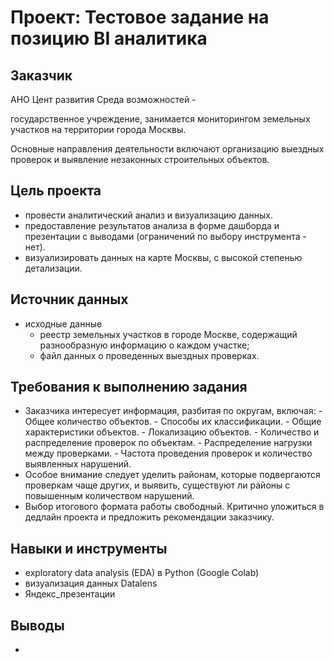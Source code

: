 # Проект: Тестовое задание на позицию BI аналитика

## Заказчик
АНО Цент развития Среда возможностей - 

государственное учреждение, занимается мониторингом земельных участков на территории города Москвы. 

Основные направления деятельности включают организацию выездных проверок и выявление незаконных строительных объектов.

## Цель проекта
- провести аналитический анализ и визуализацию данных.
- предоставление результатов анализа в форме дашборда и презентации с выводами (ограничений по выбору инструмента - нет).
- визуализировать данных на карте Москвы, с высокой степенью детализации.
  
## Источник данных
- исходные данные
  - реестр земельных участков в городе Москве, содержащий разнообразную информацию о каждом участке;
  - файл данных о проведенных выездных проверках.

## Требования к выполнению задания
* Заказчика интересует информация, разбитая по округам, включая:
      - Общее количество объектов.
      - Способы их классификации.
      - Общие характеристики объектов.
      - Локализацию объектов.
      - Количество и распределение проверок по объектам.
      - Распределение нагрузки между проверками.
      - Частота проведения проверок и количество выявленных нарушений.
* Особое внимание следует уделить районам, которые подвергаются проверкам чаще других, и выявить, существуют ли районы с повышенным количеством нарушений.
* Выбор итогового формата работы свободный. Критично уложиться в дедлайн проекта и предложить рекомендации заказчику.

## Навыки и инструменты
* exploratory data analysis (EDA) в Python (Google Colab)
* визуализация данных Datalens
* Яндекс_презентации

## Выводы
* 
